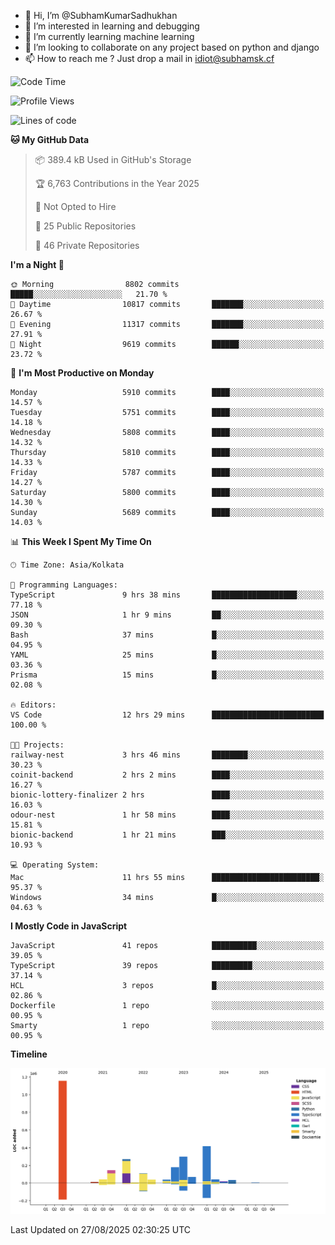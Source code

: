 - 👋 Hi, I’m @SubhamKumarSadhukhan
- 👀 I’m interested in learning and debugging
- 🌱 I’m currently learning machine learning
- 💞️ I’m looking to collaborate on any project based on python and django
- 📫 How to reach me ?
      Just drop a mail in idiot@subhamsk.cf

<!---
SubhamKumarSadhukhan/SubhamKumarSadhukhan is a ✨ special ✨ repository because its `README.md` (this file) appears on your GitHub profile.
You can click the Preview link to take a look at your changes.
--->


<!--START_SECTION:waka-->
![Code Time](http://img.shields.io/badge/Code%20Time-3%2C063%20hrs%201%20min-blue)

![Profile Views](http://img.shields.io/badge/Profile%20Views-0-blue)

![Lines of code](https://img.shields.io/badge/From%20Hello%20World%20I%27ve%20Written-2.9%20million%20lines%20of%20code-blue)

**🐱 My GitHub Data** 

> 📦 389.4 kB Used in GitHub's Storage 
 > 
> 🏆 6,763 Contributions in the Year 2025
 > 
> 🚫 Not Opted to Hire
 > 
> 📜 25 Public Repositories 
 > 
> 🔑 46 Private Repositories 
 > 
**I'm a Night 🦉** 

```text
🌞 Morning                8802 commits        █████░░░░░░░░░░░░░░░░░░░░   21.70 % 
🌆 Daytime                10817 commits       ███████░░░░░░░░░░░░░░░░░░   26.67 % 
🌃 Evening                11317 commits       ███████░░░░░░░░░░░░░░░░░░   27.91 % 
🌙 Night                  9619 commits        ██████░░░░░░░░░░░░░░░░░░░   23.72 % 
```
📅 **I'm Most Productive on Monday** 

```text
Monday                   5910 commits        ████░░░░░░░░░░░░░░░░░░░░░   14.57 % 
Tuesday                  5751 commits        ████░░░░░░░░░░░░░░░░░░░░░   14.18 % 
Wednesday                5808 commits        ████░░░░░░░░░░░░░░░░░░░░░   14.32 % 
Thursday                 5810 commits        ████░░░░░░░░░░░░░░░░░░░░░   14.33 % 
Friday                   5787 commits        ████░░░░░░░░░░░░░░░░░░░░░   14.27 % 
Saturday                 5800 commits        ████░░░░░░░░░░░░░░░░░░░░░   14.30 % 
Sunday                   5689 commits        ████░░░░░░░░░░░░░░░░░░░░░   14.03 % 
```


📊 **This Week I Spent My Time On** 

```text
🕑︎ Time Zone: Asia/Kolkata

💬 Programming Languages: 
TypeScript               9 hrs 38 mins       ███████████████████░░░░░░   77.18 % 
JSON                     1 hr 9 mins         ██░░░░░░░░░░░░░░░░░░░░░░░   09.30 % 
Bash                     37 mins             █░░░░░░░░░░░░░░░░░░░░░░░░   04.95 % 
YAML                     25 mins             █░░░░░░░░░░░░░░░░░░░░░░░░   03.36 % 
Prisma                   15 mins             █░░░░░░░░░░░░░░░░░░░░░░░░   02.08 % 

🔥 Editors: 
VS Code                  12 hrs 29 mins      █████████████████████████   100.00 % 

🐱‍💻 Projects: 
railway-nest             3 hrs 46 mins       ████████░░░░░░░░░░░░░░░░░   30.23 % 
coinit-backend           2 hrs 2 mins        ████░░░░░░░░░░░░░░░░░░░░░   16.27 % 
bionic-lottery-finalizer 2 hrs               ████░░░░░░░░░░░░░░░░░░░░░   16.03 % 
odour-nest               1 hr 58 mins        ████░░░░░░░░░░░░░░░░░░░░░   15.81 % 
bionic-backend           1 hr 21 mins        ███░░░░░░░░░░░░░░░░░░░░░░   10.93 % 

💻 Operating System: 
Mac                      11 hrs 55 mins      ████████████████████████░   95.37 % 
Windows                  34 mins             █░░░░░░░░░░░░░░░░░░░░░░░░   04.63 % 
```

**I Mostly Code in JavaScript** 

```text
JavaScript               41 repos            ██████████░░░░░░░░░░░░░░░   39.05 % 
TypeScript               39 repos            █████████░░░░░░░░░░░░░░░░   37.14 % 
HCL                      3 repos             █░░░░░░░░░░░░░░░░░░░░░░░░   02.86 % 
Dockerfile               1 repo              ░░░░░░░░░░░░░░░░░░░░░░░░░   00.95 % 
Smarty                   1 repo              ░░░░░░░░░░░░░░░░░░░░░░░░░   00.95 % 
```



**Timeline**

![Lines of Code chart](https://raw.githubusercontent.com/SubhamKumarSadhukhan/SubhamKumarSadhukhan/main/assets/bar_graph.png)


 Last Updated on 27/08/2025 02:30:25 UTC
<!--END_SECTION:waka-->
